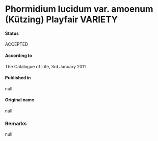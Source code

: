 # Phormidium lucidum var. amoenum (Kützing) Playfair VARIETY

#### Status
ACCEPTED

#### According to
The Catalogue of Life, 3rd January 2011

#### Published in
null

#### Original name
null

### Remarks
null